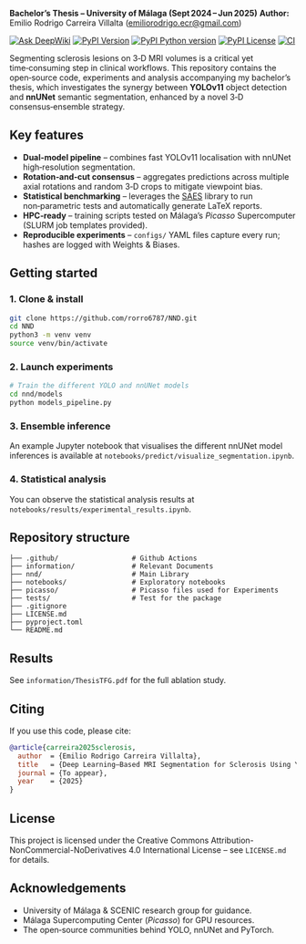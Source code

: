 **Bachelor’s Thesis – University of Málaga (Sept 2024 – Jun 2025)**
**Author:** Emilio Rodrigo Carreira Villalta ([emiliorodrigo.ecr@gmail.com](mailto:emiliorodrigo.ecr@gmail.com))

[![Ask DeepWiki](https://deepwiki.com/badge.svg)](https://deepwiki.com/rorro6787/NND)
[![PyPI Version](https://img.shields.io/pypi/v/nnd.svg)](https://pypi.org/project/nnd/)
[![PyPI Python version](https://img.shields.io/pypi/pyversions/nnd.svg)](https://pypi.org/project/nnd/)
[![PyPI License](https://img.shields.io/pypi/l/nnd.svg)](https://pypi.org/project/nnd/)
[![CI](https://github.com/rorro6787/NND/actions/workflows/test.yml/badge.svg)](https://github.com/rorro6787/NND/actions/workflows/test.yml)

Segmenting sclerosis lesions on 3‑D MRI volumes is a critical yet time‑consuming step in clinical workflows.
This repository contains the open‑source code, experiments and analysis accompanying my bachelor’s thesis, which investigates the synergy between **YOLOv11** object detection and **nnUNet** semantic segmentation, enhanced by a novel 3‑D consensus‑ensemble strategy.

## Key features

* **Dual‑model pipeline** – combines fast YOLOv11 localisation with nnUNet high‑resolution segmentation.
* **Rotation‑and‑cut consensus** – aggregates predictions across multiple axial rotations and random 3‑D crops to mitigate viewpoint bias.
* **Statistical benchmarking** – leverages the [SAES](https://github.com/jMetal/SAES) library to run non‑parametric tests and automatically generate LaTeX reports.
* **HPC‑ready** – training scripts tested on Málaga’s *Picasso* Supercomputer (SLURM job templates provided).
* **Reproducible experiments** – `configs/` YAML files capture every run; hashes are logged with Weights & Biases.

## Getting started

### 1. Clone & install

```bash
git clone https://github.com/rorro6787/NND.git
cd NND
python3 -m venv venv
source venv/bin/activate
```

### 2. Launch experiments

```bash
# Train the different YOLO and nnUNet models
cd nnd/models
python models_pipeline.py
```

### 3. Ensemble inference

An example Jupyter notebook that visualises the different nnUNet model inferences is available at `notebooks/predict/visualize_segmentation.ipynb`.

### 4. Statistical analysis

You can observe the statistical analysis results at `notebooks/results/experimental_results.ipynb`.

## Repository structure

```text
├── .github/                  # Github Actions
├── information/              # Relevant Documents
├── nnd/                      # Main Library
├── notebooks/                # Exploratory notebooks
├── picasso/                  # Picasso files used for Experiments
├── tests/                    # Test for the package
├── .gitignore          
├── LICENSE.md
├── pyproject.toml
└── README.md
```

## Results

See `information/ThesisTFG.pdf` for the full ablation study.

## Citing

If you use this code, please cite:

```bibtex
@article{carreira2025sclerosis,
  author  = {Emilio Rodrigo Carreira Villalta},
  title   = {Deep Learning–Based MRI Segmentation for Sclerosis Using YOLOv11 and nnUNet},
  journal = {To appear},
  year    = {2025}
}
```

## License

This project is licensed under the Creative Commons Attribution-NonCommercial-NoDerivatives 4.0 International License – see `LICENSE.md` for details.

## Acknowledgements

* University of Málaga & SCENIC research group for guidance.
* Málaga Supercomputing Center (*Picasso*) for GPU resources.
* The open‑source communities behind YOLO, nnUNet and PyTorch.
